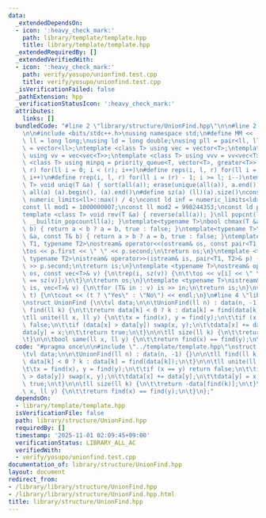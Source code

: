 ```yaml
---
data:
  _extendedDependsOn:
  - icon: ':heavy_check_mark:'
    path: library/template/template.hpp
    title: library/template/template.hpp
  _extendedRequiredBy: []
  _extendedVerifiedWith:
  - icon: ':heavy_check_mark:'
    path: verify/yosupo/unionfind.test.cpp
    title: verify/yosupo/unionfind.test.cpp
  _isVerificationFailed: false
  _pathExtension: hpp
  _verificationStatusIcon: ':heavy_check_mark:'
  attributes:
    links: []
  bundledCode: "#line 2 \"library/structure/UnionFind.hpp\"\n\n#line 2 \"library/template/template.hpp\"\
    \n\n#include <bits/stdc++.h>\nusing namespace std;\n#define MM << ' ' <<\nusing\
    \ ll = long long;\nusing ld = long double;\nusing pll = pair<ll, ll>;\nusing vl\
    \ = vector<ll>;\ntemplate <class T> using vec = vector<T>;\ntemplate <class T>\
    \ using vv = vec<vec<T>>;\ntemplate <class T> using vvv = vv<vec<T>>;\ntemplate\
    \ <class T> using minpq = priority_queue<T, vector<T>, greater<T>>;\n#define rep(i,\
    \ r) for(ll i = 0; i < (r); i++)\n#define reps(i, l, r) for(ll i = (l); i < (r);\
    \ i++)\n#define rrep(i, l, r) for(ll i = (r) - 1; i >= l; i--)\ntemplate <class\
    \ T> void uniq(T &a) { sort(all(a)); erase(unique(all(a)), a.end()); }\n#define\
    \ all(a) (a).begin(), (a).end()\n#define sz(a) (ll)(a).size()\nconst ll INF =\
    \ numeric_limits<ll>::max() / 4;\nconst ld inf = numeric_limits<ld>::max() / 2;\n\
    const ll mod1 = 1000000007;\nconst ll mod2 = 998244353;\nconst ld pi = 3.141592653589793238;\n\
    template <class T> void rev(T &a) { reverse(all(a)); }\nll popcnt(ll a) { return\
    \ __builtin_popcountll(a); }\ntemplate<typename T>\nbool chmax(T &a, const T&\
    \ b) { return a < b ? a = b, true : false; }\ntemplate<typename T>\nbool chmin(T\
    \ &a, const T& b) { return a > b ? a = b, true : false; }\ntemplate <typename\
    \ T1, typename T2>\nostream& operator<<(ostream& os, const pair<T1, T2>& p) {\n\
    \tos << p.first << \" \" << p.second;\n\treturn os;\n}\ntemplate <typename T1,\
    \ typename T2>\nistream& operator>>(istream& is, pair<T1, T2>& p) {\n\tis >> p.first\
    \ >> p.second;\n\treturn is;\n}\ntemplate <typename T>\nostream& operator<<(ostream&\
    \ os, const vec<T>& v) {\n\trep(i, sz(v)) {\n\t\tos << v[i] << \" \\n\"[i + 1\
    \ == sz(v)];\n\t}\n\treturn os;\n}\ntemplate <typename T>\nistream& operator>>(istream&\
    \ is, vec<T>& v) {\n\tfor (T& in : v) is >> in;\n\treturn is;\n}\nvoid yesno(bool\
    \ t) {\n\tcout << (t ? \"Yes\" : \"No\") << endl;\n}\n#line 4 \"library/structure/UnionFind.hpp\"\
    \nstruct UnionFind {\n\tvl data;\n\n\tUnionFind(ll n) : data(n, -1) {}\n\n\tll\
    \ find(ll k) {\n\t\treturn data[k] < 0 ? k : data[k] = find(data[k]);\n\t}\n\n\
    \tll unite(ll x, ll y) {\n\t\tx = find(x), y = find(y);\n\t\tif (x == y) return\
    \ false;\n\t\tif (data[x] > data[y]) swap(x, y);\n\t\tdata[x] += data[y];\n\t\t\
    data[y] = x;\n\t\treturn true;\n\t}\n\n\tll size(ll k) {\n\t\treturn -data[find(k)];\n\
    \t}\n\n\tbool same(ll x, ll y) {\n\t\treturn find(x) == find(y);\n\t}\n};\n"
  code: "#pragma once\n\n#include \"../template/template.hpp\"\nstruct UnionFind {\n\
    \tvl data;\n\n\tUnionFind(ll n) : data(n, -1) {}\n\n\tll find(ll k) {\n\t\treturn\
    \ data[k] < 0 ? k : data[k] = find(data[k]);\n\t}\n\n\tll unite(ll x, ll y) {\n\
    \t\tx = find(x), y = find(y);\n\t\tif (x == y) return false;\n\t\tif (data[x]\
    \ > data[y]) swap(x, y);\n\t\tdata[x] += data[y];\n\t\tdata[y] = x;\n\t\treturn\
    \ true;\n\t}\n\n\tll size(ll k) {\n\t\treturn -data[find(k)];\n\t}\n\n\tbool same(ll\
    \ x, ll y) {\n\t\treturn find(x) == find(y);\n\t}\n};"
  dependsOn:
  - library/template/template.hpp
  isVerificationFile: false
  path: library/structure/UnionFind.hpp
  requiredBy: []
  timestamp: '2025-11-01 02:09:45+09:00'
  verificationStatus: LIBRARY_ALL_AC
  verifiedWith:
  - verify/yosupo/unionfind.test.cpp
documentation_of: library/structure/UnionFind.hpp
layout: document
redirect_from:
- /library/library/structure/UnionFind.hpp
- /library/library/structure/UnionFind.hpp.html
title: library/structure/UnionFind.hpp
---
```


